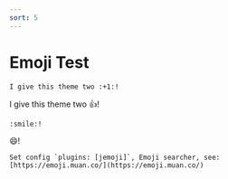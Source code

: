 ```yaml
---
sort: 5
---
```


# Emoji Test

```
I give this theme two :+1:!
```

I give this theme two :+1:!


```
:smile:!
```

:smile:!



```tip
Set config `plugins: [jemoji]`, Emoji searcher, see: [https://emoji.muan.co/](https://emoji.muan.co/)
```
